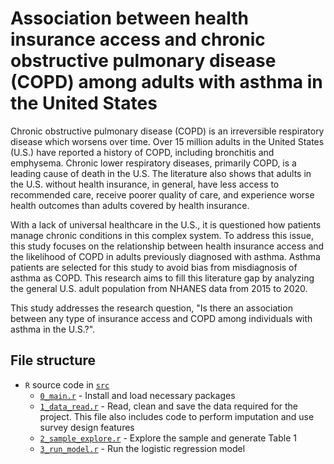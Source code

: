 # Association between health insurance access and chronic obstructive pulmonary disease (COPD) among adults with asthma in the United States
 
Chronic obstructive pulmonary disease (COPD) is an irreversible respiratory disease which worsens over time. Over 15 million adults in the United States (U.S.) have reported a history of COPD, including bronchitis and emphysema. Chronic lower respiratory diseases, primarily COPD, is a leading cause of death in the U.S. The literature also shows that adults in the U.S. without health insurance, in general, have less access to recommended care, receive poorer quality of care, and experience worse health outcomes than adults covered by health insurance.

With a lack of universal healthcare in the U.S., it is questioned how patients manage chronic conditions in this complex system. To address this issue, this study focuses on the relationship between health insurance access and the likelihood of COPD in adults previously diagnosed with asthma. Asthma patients are selected for this study to avoid bias from misdiagnosis of asthma as COPD. This research aims to fill this literature gap by analyzing the general U.S. adult population from NHANES data from 2015 to 2020.

This study addresses the research question, "Is there an association between any type of insurance access and COPD among individuals with asthma in the U.S.?".


## File structure

- `R` source code in [`src`](src)  
    - [`0_main.r`](r_code/0_main.r) - Install and load necessary packages  
    - [`1_data_read.r`](r_code/1_data_read.r) - Read, clean and save the data required for the project. This file also includes code to perform imputation and use survey design features
    - [`2_sample_explore.r`](r_code/2_sample_explore.r) - Explore the sample and generate Table 1
    - [`3_run_model.r`](r_code/3_run_model.r) - Run the logistic regression model
    